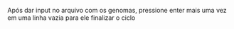 Após dar input no arquivo com os genomas, pressione enter mais uma vez em uma linha vazia para ele finalizar o ciclo
